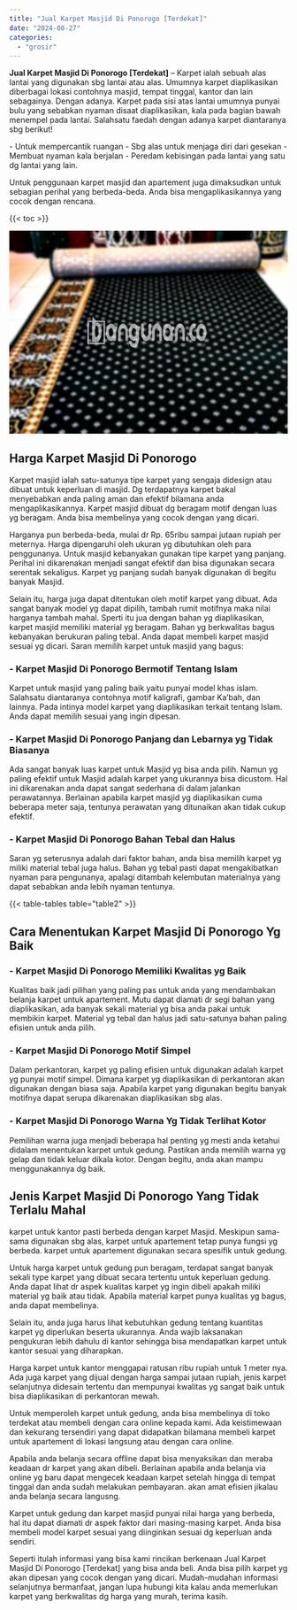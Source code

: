 ```yaml
---
title: "Jual Karpet Masjid Di Ponorogo [Terdekat]"
date: "2024-08-27"
categories: 
  - "grosir"
---
```


**Jual Karpet Masjid Di Ponorogo \[Terdekat\]** – Karpet ialah sebuah alas lantai yang digunakan sbg lantai atau alas. Umumnya karpet diaplikasikan diberbagai lokasi contohnya masjid, tempat tinggal, kantor dan lain sebagainya. Dengan adanya. Karpet pada sisi atas lantai umumnya punyai bulu yang sebabkan nyaman disaat diaplikasikan, kala pada bagian bawah menempel pada lantai. Salahsatu faedah dengan adanya karpet diantaranya sbg berikut!

\- Untuk mempercantik ruangan - Sbg alas untuk menjaga diri dari gesekan - Membuat nyaman kala berjalan - Peredam kebisingan pada lantai yang satu dg lantai yang lain.

Untuk penggunaan karpet masjid dan apartement juga dimaksudkan untuk sebagian perihal yang berbeda-beda. Anda bisa mengaplikasikannya yang cocok dengan rencana.

{{< toc >}}

![Jual Karpet Masjid Di Ponorogo [Terdekat]](/images/grosir-karpet-murah-47.png)

## Harga Karpet Masjid Di Ponorogo

Karpet masjid ialah satu-satunya tipe karpet yang sengaja didesign atau dibuat untuk keperluan di masjid. Dg terdapatnya karpet bakal menyebabkan anda paling aman dan efektif bilamana anda mengaplikasikannya. Karpet masjid dibuat dg beragam motif dengan luas yg beragam. Anda bisa membelinya yang cocok dengan yang dicari.

Harganya pun berbeda-beda, mulai dr Rp. 65ribu sampai jutaan rupiah per meternya. Harga dipengaruhi oleh ukuran yg dibutuhkan oleh para penggunanya. Untuk masjid kebanyakan gunakan tipe karpet yang panjang. Perihal ini dikarenakan menjadi sangat efektif dan bisa digunakan secara serentak sekaligus. Karpet yg panjang sudah banyak digunakan di begitu banyak Masjid.

Selain itu, harga juga dapat ditentukan oleh motif karpet yang dibuat. Ada sangat banyak model yg dapat dipilih, tambah rumit motifnya maka nilai harganya tambah mahal. Sperti itu jua dengan bahan yg diaplikasikan, karpet masjid memiliki material yg beragam. Bahan yg berkwalitas bagus kebanyakan berukuran paling tebal. Anda dapat membeli karpet masjid sesuai yg dicari. Saran memilih karpet untuk masjid yang bagus:

### \- Karpet Masjid Di Ponorogo Bermotif Tentang Islam

Karpet untuk masjid yang paling baik yaitu punyai model khas islam. Salahsatu diantaranya contohnya motif kaligrafi, gambar Ka’bah, dan lainnya. Pada intinya model karpet yang diaplikasikan terkait tentang Islam. Anda dapat memilih sesuai yang ingin dipesan.

### \- Karpet Masjid Di Ponorogo Panjang dan Lebarnya yg Tidak Biasanya

Ada sangat banyak luas karpet untuk Masjid yg bisa anda pilih. Namun yg paling efektif untuk Masjid adalah karpet yang ukurannya bisa dicustom. Hal ini dikarenakan anda dapat sangat sederhana di dalam jalankan perawatannya. Berlainan apabila karpet masjid yg diaplikasikan cuma beberapa meter saja, tentunya perawatan yang ditunaikan akan tidak cukup efektif.

### \- Karpet Masjid Di Ponorogo Bahan Tebal dan Halus

Saran yg seterusnya adalah dari faktor bahan, anda bisa memilih karpet yg miliki material tebal juga halus. Bahan yg tebal pasti dapat mengakibatkan nyaman para pengunanya, apalagi ditambah kelembutan materialnya yang dapat sebabkan anda lebih nyaman tentunya.

{{< table-tables table="table2" >}}

## Cara Menentukan Karpet Masjid Di Ponorogo Yg Baik

### \- Karpet Masjid Di Ponorogo Memiliki Kwalitas yg Baik

Kualitas baik jadi pilihan yang paling pas untuk anda yang mendambakan belanja karpet untuk apartement. Mutu dapat diamati dr segi bahan yang diaplikasikan, ada banyak sekali material yg bisa anda pakai untuk membikin karpet. Material yg tebal dan halus jadi satu-satunya bahan paling efisien untuk anda pilih.

### \- Karpet Masjid Di Ponorogo Motif Simpel

Dalam perkantoran, karpet yg paling efisien untuk digunakan adalah karpet yg punyai motif simpel. Dimana karpet yg diaplikasikan di perkantoran akan digunakan dengan biasa saja. Apabila karpet yang digunakan begitu banyak motifnya dapat serupa dikarenakan diaplikasikan sbg alas.

### \- Karpet Masjid Di Ponorogo Warna Yg Tidak Terlihat Kotor

Pemilihan warna juga menjadi beberapa hal penting yg mesti anda ketahui didalam menentukan karpet untuk gedung. Pastikan anda memilih warna yg gelap dan tidak keluar dikala kotor. Dengan begitu, anda akan mampu menggunakannya dg baik.

## Jenis Karpet Masjid Di Ponorogo Yang Tidak Terlalu Mahal

karpet untuk kantor pasti berbeda dengan karpet Masjid. Meskipun sama-sama digunakan sbg alas, karpet untuk apartement tetap punya fungsi yg berbeda. karpet untuk apartement digunakan secara spesifik untuk gedung.

Untuk harga karpet untuk gedung pun beragam, terdapat sangat banyak sekali type karpet yang dibuat secara tertentu untuk keperluan gedung. Anda dapat lihat dr aspek kualitas karpet yg ingin dibeli apakah miliki material yg baik atau tidak. Apabila material karpet punya kualitas yg bagus, anda dapat membelinya.

Selain itu, anda juga harus lihat kebutuhkan gedung tentang kuantitas karpet yg diperlukan beserta ukurannya. Anda wajib laksanakan pengukuran lebih dahulu di kantor sehingga bisa mendapatkan karpet untuk kantor sesuai yang diharapkan.

Harga karpet untuk kantor menggapai ratusan ribu rupiah untuk 1 meter nya. Ada juga karpet yang dijual dengan harga sampai jutaan rupiah, jenis karpet selanjutnya didesain tertentu dan mempunyai kwalitas yg sangat baik untuk bisa diaplikasikan di perkantoran mewah.

Untuk memperoleh karpet untuk gedung, anda bisa membelinya di toko terdekat atau membeli dengan cara online kepada kami. Ada keistimewaan dan kekurang tersendiri yang dapat didapatkan bilamana membeli karpet untuk apartement di lokasi langsung atau dengan cara online.

Apabila anda belanja secara offline dapat bisa menyaksikan dan meraba keadaan dr karpet yang akan dibeli. Berlainan apabila anda belanja via online yg baru dapat mengecek keadaan karpet setelah hingga di tempat tinggal dan anda sudah melakukan pembayaran. akan amat efisien jikalau anda belanja secara langusng.

Karpet untuk gedung dan karpet masjid punyai nilai harga yang berbeda, hal itu dapat diamati dr aspek faktor dari masing-masing karpet. Anda bisa membeli model karpet sesuai yang diinginkan sesuai dg keperluan anda sendiri.

Seperti itulah informasi yang bisa kami rincikan berkenaan Jual Karpet Masjid Di Ponorogo \[Terdekat\] yang bisa anda beli. Anda bisa pilih karpet yg akan dipesan yang cocok dengan yang dicari. Mudah-mudahan informasi selanjutnya bermanfaat, jangan lupa hubungi kita kalau anda memerlukan karpet yang berkwalitas dg harga yang murah, terima kasih.
